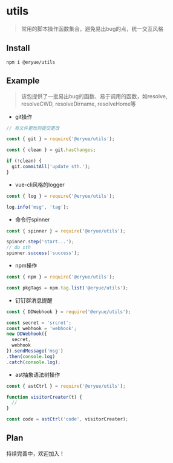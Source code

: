 # utils

> 常用的脚本操作函数集合，避免易出bug的点，统一交互风格

## Install

```
npm i @eryue/utils
```

## Example

> 该包提供了一批易出bug的函数、易于调用的函数，如resolve, resolveCWD, resolveDirname, resolveHome等

* git操作
```js
// 有文件更改则提交更改

const { git } = require('@eryue/utils');

const { clean } = git.hasChanges;

if (!clean) {
  git.commitAll('update sth.');
}
```

* vue-cli风格的logger
```js
const { log } = require('@eryue/utils');

log.info('msg', 'tag');
```

* 命令行spinner
```js
const { spinner } = require('@eryue/utils');

spinner.step('start...');
// do sth
spinner.success('success');
```

* npm操作
```js
const { npm } = require('@eryue/utils');

const pkgTags = npm.tag.list('@eryue/utils');
```

* 钉钉群消息提醒
```js
const { DDWebhook } = require('@eryue/utils');

const secret = 'srcret';
const webhook = 'webhook';
new DDWebhook({
  secret,
  webhook
}).sendMessage('msg')
.then(console.log)
.catch(console.log);
```

* ast抽象语法树操作
```js
const { astCtrl } = require('@eryue/utils');

function visitorCreater(t) {
  // 
}

const code = astCtrl('code', visitorCreater);
```

## Plan
持续完善中，欢迎加入！